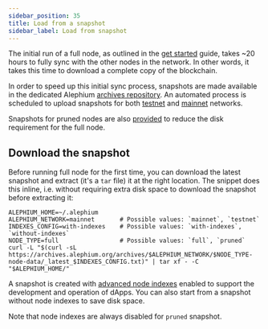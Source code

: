 ```yaml
---
sidebar_position: 35
title: Load from a snapshot
sidebar_label: Load from snapshot
---
```



The initial run of a full node, as outlined in the [get
started](./getting-started) guide, takes ~20 hours to fully sync
with the other nodes in the network. In other words, it takes this
time to download a complete copy of the blockchain.

In order to speed up this initial sync process, snapshots are made available in the dedicated Alephium
[archives repository](https://archives.alephium.org). An automated
process is scheduled to upload snapshots
for both [testnet](https://archives.alephium.org/#testnet/) and [mainnet](https://archives.alephium.org/#mainnet/) networks.

Snapshots for pruned nodes are also
[provided](https://archives.alephium.org/#mainnet/pruned-node-data/)
to reduce the disk requirement for the full node.

## Download the snapshot

Before running full node for the first time, you can download the latest snapshot and
extract (it's a `tar` file) it at the right location. The snippet does
this inline, i.e. without requiring extra disk space to download the
snapshot before extracting it:

```shell
ALEPHIUM_HOME=~/.alephium
ALEPHIUM_NETWORK=mainnet       # Possible values: `mainnet`, `testnet`
INDEXES_CONFIG=with-indexes    # Possible values: `with-indexes`, `without-indexes`
NODE_TYPE=full                 # Possible values: `full`, `pruned`
curl -L "$(curl -sL https://archives.alephium.org/archives/$ALEPHIUM_NETWORK/$NODE_TYPE-node-data/_latest_$INDEXES_CONFIG.txt)" | tar xf - -C "$ALEPHIUM_HOME/"
```

A snapshot is created with [advanced node
indexes](/full-node/config#support-dapps) enabled to support the
development and operation of dApps. You can also start from a snapshot
without node indexes to save disk space.

Note that node indexes are always disabled for `pruned` snapshot.
